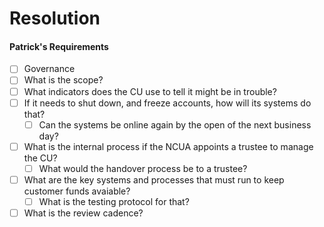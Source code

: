 # Resolution

#### Patrick's Requirements

* [ ] Governance
* [ ] What is the scope?&#x20;
* [ ] What indicators does the CU use to tell it might be in trouble?&#x20;
* [ ] If it needs to shut down, and freeze accounts, how will its systems do that?&#x20;
  * [ ] Can the systems be online again by the open of the next business day?&#x20;
* [ ] What is the internal process if the NCUA appoints a trustee to manage the CU?
  * [ ] What would the handover process be to a trustee?&#x20;
* [ ] What are the key systems and processes that must run to keep customer funds avaiable?&#x20;
  * [ ] What is the testing protocol for that?&#x20;
* [ ] What is the review cadence?&#x20;
